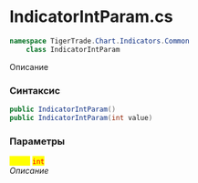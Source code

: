 
# IndicatorIntParam.cs
```csharp
namespace TigerTrade.Chart.Indicators.Common  
    class IndicatorIntParam
```

Описание

### Синтаксис
```csharp
public IndicatorIntParam()
public IndicatorIntParam(int value)
```

### Параметры  
<mark style="color:yellow;">**`value`**</mark> <mark style="color:red;">`int`</mark>  
 *Описание*  
  

                    
                    